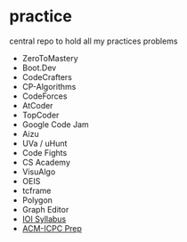 # practice
central repo to hold all my practices problems

- ZeroToMastery
- Boot.Dev
- CodeCrafters
- CP-Algorithms
- CodeForces
- AtCoder
- TopCoder
- Google Code Jam
- Aizu
- UVa / uHunt
- Code Fights
- CS Academy
- VisuAlgo
- OEIS
- tcframe
- Polygon
- Graph Editor
- [IOI Syllabus](https://people.ksp.sk/~misof/ioi-syllabus/)
- [ACM-ICPC Prep](https://www.geeksforgeeks.org/how-to-prepare-for-acm-icpc/)
